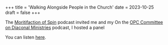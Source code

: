 +++
title = 'Walking Alongside People in the Church'
date = 2023-10-25 
draft = false 
+++

The [Moritifaction of Spin](https://www.alliancenet.org/mos) podcast invited me and my
On the [OPC Committee on Diaconal Ministries](https://opccdm.org) podcast, I hosted a panel

You can listen [here](https://mortificationofspin.podbean.com/e/the-reformed-deacon/).